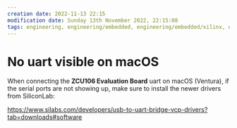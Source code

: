 ```yaml
---
creation date: 2022-11-13 22:15
modification date: Sunday 13th November 2022, 22:15:08
tags: engineering, engineering/embedded, engineering/embedded/xilinx, engineering/embedded/xilinx/ZCU106, engineering/embedded/uart, engineering/computer/macOS, today_i_leaned
---
```


# No uart visible on macOS

When connecting the **ZCU106 Evaluation Board** uart on macOS (Ventura), if the serial ports are not showing up, make sure to install the newer drivers from SiliconLab:

https://www.silabs.com/developers/usb-to-uart-bridge-vcp-drivers?tab=downloads#software